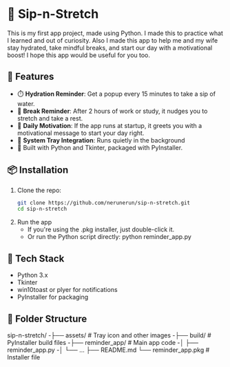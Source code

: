 # 🧃 Sip-n-Stretch

This is my first app project, made using Python. I made this to practice what I learned and out of curiosity.
Also I made this app to help me and my wife stay hydrated, take mindful breaks, and start our day with a motivational boost!
I hope this app would be useful for you too.

## 🌟 Features

- ⏱️ **Hydration Reminder**: Get a popup every 15 minutes to take a sip of water.
- 🧘 **Break Reminder**: After 2 hours of work or study, it nudges you to stretch and take a rest.
- 💬 **Daily Motivation**: If the app runs at startup, it greets you with a motivational message to start your day right.
- 🧪 **System Tray Integration**: Runs quietly in the background
- 🐍 Built with Python and Tkinter, packaged with PyInstaller.

## 📦 Installation

1. Clone the repo:
   ```bash
   git clone https://github.com/nerunerun/sip-n-stretch.git
   cd sip-n-stretch

2. Run the app
   - If you're using the .pkg installer, just double-click it.
   - Or run the Python script directly:
     python reminder_app.py

## 🧙 Tech Stack
- Python 3.x
- Tkinter
- win10toast or plyer for notifications
- PyInstaller for packaging

## 🧁 Folder Structure
sip-n-stretch/
-├── assets/              # Tray icon and other images
-├── build/               # PyInstaller build files
-├── reminder_app/        # Main app code
-│   ├── reminder_app.py
-│   └── ...
├── README.md
└── reminder_app.pkg     # Installer file
